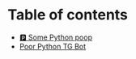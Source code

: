 # Table of contents

* [🅿 Some Python poop](README.md)
* [Poor Python TG Bot](poor-python-tg-bot.md)
